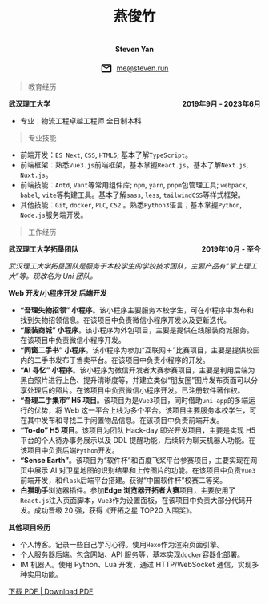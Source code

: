 <div style="display:flex;justify-content:center;"><h1>燕俊竹</h1></div>

<div style="display:flex;justify-content:center;"><h4>Steven Yan</h4></div>

<div style="display:flex;justify-content:center;line-height:1.5rem;"><img src="/md.assets/outline_email_black_48dp.png" style="height:1.5rem;margin-right:0.5rem;" /><a href="mailto:me@steven.run" target="blank">me@steven.run</a></div>

> 教育经历

<div style="display:flex;justify-content:space-between;"><b>武汉理工大学</b><b>2019年9月 - 2023年6月</b></div>

- 专业：物流工程卓越工程师 全日制本科

> 专业技能

- 前端开发：`ES Next`, `CSS`, `HTML5`; 基本了解`TypeScript`。
- 前端框架：熟悉`Vue3.js`前端框架，基本掌握`React.js`。基本了解`Next.js`, `Nuxt.js`。
- 前端技能：`Antd`, `Vant`等常用组件库; `npm`, `yarn`, `pnpm`包管理工具; `webpack`, `babel`, `vite`等构建工具。基本了解`sass`, `less`, `tailwindCSS`等样式框架。
- 其他技能：`Git`, `docker`, `PLC`, `C52` 。熟悉`Python3`语言；基本掌握`Python`, `Node.js`服务端开发。

> 工作经历

<div style="display:flex;justify-content:space-between;"><b>武汉理工大学拓垦团队</b><b>2019年10月 - 至今</b></div>

_武汉理工大学拓垦团队是服务于本校学生的学校技术团队，主要产品有“掌上理工大”等。现改名为 Uni 团队。_

**Web 开发/小程序开发 后端开发**

- **“吾理失物招领” 小程序**。该小程序主要服务本校学生，可在小程序中发布和找到失物招领信息。在该项目中负责微信小程序开发以及更新迭代。
- **“服装商城” 小程序**。该小程序为外包项目，主要是提供在线服装商城服务。在该项目中负责微信小程序开发。
- **“同窗二手书” 小程序**。该小程序为参加“互联网＋”比赛项目，主要是提供校园内的二手书发布于售卖平台。在该项目中负责小程序的开发。
- **“AI 寻忆” 小程序**。该小程序为微信开发者大赛参赛项目，主要是利用后端为黑白照片进行上色、提升清晰度等，并建立类似“朋友圈”图片发布页面可以分享处理后的照片。在该项目中负责微信小程序开发。已注册软件著作权。
- **“吾理二手集市” H5 项目**。该项目为是`Vue3`项目，同时借助`uni-app`的多端运行的优势，将 Web 这一平台上线为多个平台。该项目主要服务本校学生，可在其中发布和寻找二手闲置物品信息。在该项目中负责前端开发。
- **“To-do” H5 项目**。该项目为团队 Hack-day 即兴开发项目，主要是实现 H5 平台的个人待办事务展示以及 DDL 提醒功能，后续转为聊天机器人功能。在该项目中负责后端`Python`开发。
- **“Sense Earth”**。该项目为“软件杯”和百度飞桨平台参赛项目，主要实现在网页中展示 AI 对卫星地图的识别结果和上传图片的功能。在该项目中负责`Vue3`前端开发，和`flask`后端平台搭建。获得“中国软件杯”校赛二等奖。
- **白猫助手**浏览器插件。参加**Edge 浏览器开拓者大赛**项目，主要使用了`React.js`注入页面脚本，`Vue3`作为设置面板，在该项目中负责大部分代码开发。成功晋级 20 强，获得《开拓之星 TOP20 入围奖》。

**其他项目经历**

- 个人博客。记录一些自己学习心得。使用`Hexo`作为渲染页面引擎。
- 个人服务器后端。包含网站、API 服务等，基本实现`docker`容器化部署。
- IM 机器人。使用 Python、Lua 开发，通过 HTTP/WebSocket 通信，实现多种实用功能。

<a href="./CN/%E7%AE%80%E5%8E%86-Web.pdf" target="blank">下载 PDF | Download PDF</a>
